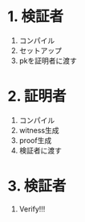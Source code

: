# 1. 検証者

1. コンパイル
2. セットアップ
3. pkを証明者に渡す

# 2. 証明者

1. コンパイル
2. witness生成
3. proof生成
4. 検証者に渡す

# 3. 検証者

1. Verify!!!
